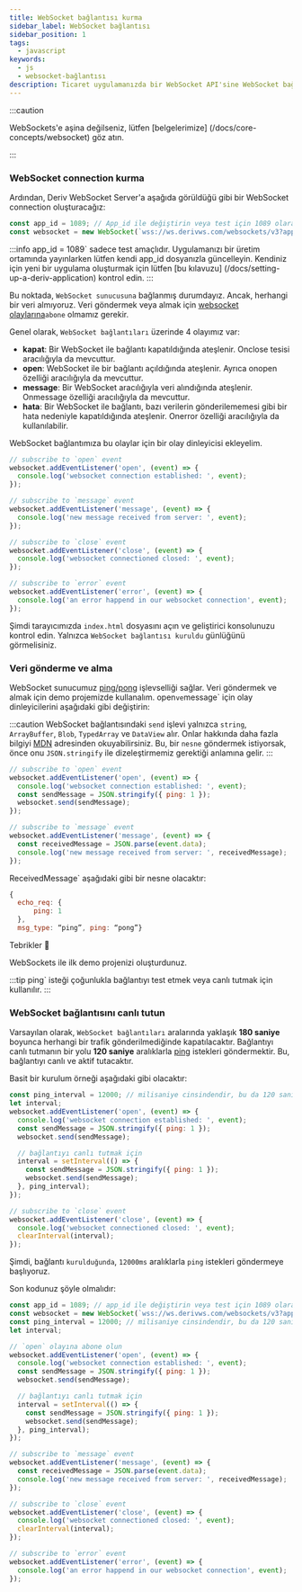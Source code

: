 ```yaml
---
title: WebSocket bağlantısı kurma
sidebar_label: WebSocket bağlantısı
sidebar_position: 1
tags:
  - javascript
keywords:
  - js
  - websocket-bağlantısı
description: Ticaret uygulamanızda bir WebSocket API'sine WebSocket bağlantısının nasıl kurulacağına ilişkin bir kılavuz.
---
```


:::caution

WebSockets'e aşina değilseniz, lütfen [belgelerimize] (/docs/core-concepts/websocket) göz atın.

:::

### WebSocket connection kurma

<!-- To create a websocket connection, we want to use the Deriv websocket URL with an `app_id`. You can create your own app_id within your [dashboard](/dashboard) or keep the default `1089` app_id for testing. Keep in mind that eventually, you should make your own app_id. Especially if you would like to monetize your application. -->

Ardından, Deriv WebSocket Server'a aşağıda görüldüğü gibi bir WebSocket connection oluşturacağız:

```js title="index.js" showLineNumbers
const app_id = 1089; // App_id ile değiştirin veya test için 1089 olarak bırakın.
const websocket = new WebSocket(`wss://ws.derivws.com/websockets/v3?app_id=${app_id}`);
```

:::info
app_id = 1089\` sadece test amaçlıdır. Uygulamanızı bir üretim ortamında yayınlarken lütfen kendi app_id dosyanızla güncelleyin. Kendiniz için yeni bir uygulama oluşturmak için lütfen [bu kılavuzu] (/docs/setting-up-a-deriv-application) kontrol edin.
:::

Bu noktada, `WebSocket sunucusuna` bağlanmış durumdayız. Ancak, herhangi bir veri almıyoruz. Veri göndermek veya almak için <a href="https://developer.mozilla.org/en-US/docs/Web/API/WebSocket#events" target="_blank">websocket olaylarına</a>`abone` olmamız gerekir.

Genel olarak, `WebSocket bağlantıları` üzerinde 4 olayımız var:

- **kapat**:
  Bir WebSocket ile bağlantı kapatıldığında ateşlenir. Onclose tesisi aracılığıyla da mevcuttur.
- **open**:
  WebSocket ile bir bağlantı açıldığında ateşlenir. Ayrıca onopen özelliği aracılığıyla da mevcuttur.
- **message**:
  Bir WebSocket aracılığıyla veri alındığında ateşlenir. Onmessage özelliği aracılığıyla da mevcuttur.
- **hata**:
  Bir WebSocket ile bağlantı, bazı verilerin gönderilememesi gibi bir hata nedeniyle kapatıldığında ateşlenir. Onerror özelliği aracılığıyla da kullanılabilir.

WebSocket bağlantımıza bu olaylar için bir olay dinleyicisi ekleyelim.

```js title="index.js" showLineNumbers
// subscribe to `open` event
websocket.addEventListener('open', (event) => {
  console.log('websocket connection established: ', event);
});

// subscribe to `message` event
websocket.addEventListener('message', (event) => {
  console.log('new message received from server: ', event);
});

// subscribe to `close` event
websocket.addEventListener('close', (event) => {
  console.log('websocket connectioned closed: ', event);
});

// subscribe to `error` event
websocket.addEventListener('error', (event) => {
  console.log('an error happend in our websocket connection', event);
});
```

Şimdi tarayıcımızda `index.html` dosyasını açın ve geliştirici konsolunuzu kontrol edin. Yalnızca `WebSocket bağlantısı kuruldu` günlüğünü görmelisiniz.

### Veri gönderme ve alma

WebSocket sunucumuz <a href="/api-explorer#ping" target="_blank" rel="noopener noreferrer">ping/pong</a> işlevselliği sağlar. Veri göndermek ve almak için demo projemizde kullanalım. open`ve`message\` için olay dinleyicilerini aşağıdaki gibi değiştirin:

:::caution
WebSocket bağlantısındaki `send` işlevi yalnızca `string`, `ArrayBuffer`, `Blob`, `TypedArray` ve `DataView` alır. Onlar hakkında daha fazla bilgiyi [MDN](https://developer.mozilla.org/en-US/docs/Web/API/WebSocket/send) adresinden okuyabilirsiniz. Bu, bir `nesne` göndermek istiyorsak, önce onu `JSON.stringify` ile dizeleştirmemiz gerektiği anlamına gelir.
:::

```js title="index.js" showLineNumbers
// subscribe to `open` event
websocket.addEventListener('open', (event) => {
  console.log('websocket connection established: ', event);
  const sendMessage = JSON.stringify({ ping: 1 });
  websocket.send(sendMessage);
});

// subscribe to `message` event
websocket.addEventListener('message', (event) => {
  const receivedMessage = JSON.parse(event.data);
  console.log('new message received from server: ', receivedMessage);
});
```

ReceivedMessage\` aşağıdaki gibi bir nesne olacaktır:

```js showLineNumbers
{
  echo_req: {
      ping: 1
  },
  msg_type: “ping”, ping: “pong”}


```

Tebrikler :tada:

WebSockets ile ilk demo projenizi oluşturdunuz.

:::tip
ping\` isteği çoğunlukla bağlantıyı test etmek veya canlı tutmak için kullanılır.
:::

### WebSocket bağlantısını canlı tutun

Varsayılan olarak, `WebSocket bağlantıları` aralarında yaklaşık **180 saniye** boyunca herhangi bir trafik gönderilmediğinde kapatılacaktır. Bağlantıyı canlı tutmanın bir yolu **120 saniye** aralıklarla [ping](/api-explorer#ping) istekleri göndermektir. Bu, bağlantıyı canlı ve aktif tutacaktır.

Basit bir kurulum örneği aşağıdaki gibi olacaktır:

```js title="index.js" showLineNumbers
const ping_interval = 12000; // milisaniye cinsindendir, bu da 120 saniyeye eşittir
let interval;
websocket.addEventListener('open', (event) => {
  console.log('websocket connection established: ', event);
  const sendMessage = JSON.stringify({ ping: 1 });
  websocket.send(sendMessage);

  // bağlantıyı canlı tutmak için
  interval = setInterval(() => {
    const sendMessage = JSON.stringify({ ping: 1 });
    websocket.send(sendMessage);
  }, ping_interval);
});

// subscribe to `close` event
websocket.addEventListener('close', (event) => {
  console.log('websocket connectioned closed: ', event);
  clearInterval(interval);
});
```

Şimdi, bağlantı `kurulduğunda`, `12000ms` aralıklarla `ping` istekleri göndermeye başlıyoruz.

Son kodunuz şöyle olmalıdır:

```js title="index.js" showLineNumbers
const app_id = 1089; // app_id ile değiştirin veya test için 1089 olarak bırakın.
const websocket = new WebSocket(`wss://ws.derivws.com/websockets/v3?app_id=${app_id}`);
const ping_interval = 12000; // milisaniye cinsindendir, bu da 120 saniyeye eşittir
let interval;

// `open` olayına abone olun
websocket.addEventListener('open', (event) => {
  console.log('websocket connection established: ', event);
  const sendMessage = JSON.stringify({ ping: 1 });
  websocket.send(sendMessage);

  // bağlantıyı canlı tutmak için
  interval = setInterval(() => {
    const sendMessage = JSON.stringify({ ping: 1 });
    websocket.send(sendMessage);
  }, ping_interval);
});

// subscribe to `message` event
websocket.addEventListener('message', (event) => {
  const receivedMessage = JSON.parse(event.data);
  console.log('new message received from server: ', receivedMessage);
});

// subscribe to `close` event
websocket.addEventListener('close', (event) => {
  console.log('websocket connectioned closed: ', event);
  clearInterval(interval);
});

// subscribe to `error` event
websocket.addEventListener('error', (event) => {
  console.log('an error happend in our websocket connection', event);
});
```

